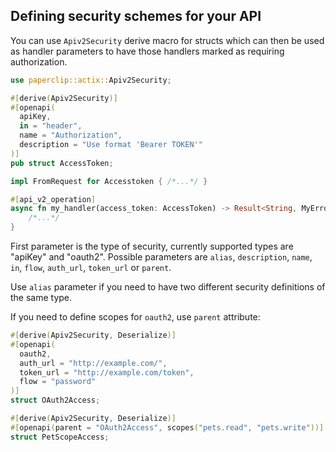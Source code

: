 ## Defining security schemes for your API

You can use `Apiv2Security` derive macro for structs which can then be used as handler parameters to have those handlers marked as requiring authorization.

```rust
use paperclip::actix::Apiv2Security;

#[derive(Apiv2Security)]
#[openapi(
  apiKey,
  in = "header",
  name = "Authorization",
  description = "Use format 'Bearer TOKEN'"
)]
pub struct AccessToken;

impl FromRequest for Accesstoken { /*...*/ }

#[api_v2_operation]
async fn my_handler(access_token: AccessToken) -> Result<String, MyError> {
    /*...*/
}
```

First parameter is the type of security, currently supported types are "apiKey" and "oauth2". Possible parameters are `alias`, `description`, `name`, `in`, `flow`, `auth_url`, `token_url` or `parent`.

Use `alias` parameter if you need to have two different security definitions of the same type.

If you need to define scopes for `oauth2`, use `parent` attribute:

```rust
#[derive(Apiv2Security, Deserialize)]
#[openapi(
  oauth2,
  auth_url = "http://example.com/",
  token_url = "http://example.com/token",
  flow = "password"
)]
struct OAuth2Access;

#[derive(Apiv2Security, Deserialize)]
#[openapi(parent = "OAuth2Access", scopes("pets.read", "pets.write"))]
struct PetScopeAccess;
```
